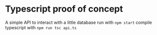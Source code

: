 # Typescript proof of concept 
A simple API to interact with a little database
run with `npm start`
compile typescript with `npm run tsc api.ts`